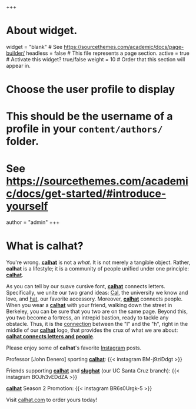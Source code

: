 +++
# About widget.
widget = "blank"  # See https://sourcethemes.com/academic/docs/page-builder/
headless = false  # This file represents a page section.
active = true  # Activate this widget? true/false
weight = 10  # Order that this section will appear in.

# Choose the user profile to display
# This should be the username of a profile in your `content/authors/` folder.
# See https://sourcethemes.com/academic/docs/get-started/#introduce-yourself
author = "admin"
+++

# What is calhat?

You're wrong. [**calhat**](http://calhat.com) is not a *what*. It is not merely a tangible object. Rather, **calhat** is a lifestyle; it is a community of people unified under one principle: [**calhat**](http://calhat.com).

As you can tell by our suave cursive font, [**calhat**](http://calhat.com) connects letters. Specifically, we unite our two grand ideas: [Cal](https://www.berkeley.edu), the university we know and love, and [hat](https://en.wikipedia.org/wiki/Hat), our favorite accessory. Moreover, [**calhat**](http://calhat.com) connects people. When you wear a [**calhat**](http://calhat.com) with your friend, walking down the street in Berkeley, you can be sure that you two are on the same page. Beyond this, you two become a fortress, an intrepid bastion, ready to tackle any obstacle. Thus, it is the [connection](https://www.dictionary.com/browse/connection) between the "l" and the "h", right in the middle of our [**calhat**](http://calhat.com) logo, that provides the crux of what we are about: [**calhat connects letters and people**](https://www.instagram.com/officialcalhat).

Please enjoy some of **calhat**'s favorite [Instagram](https://www.instagram.com/officialcalhat) posts.

Professor [John Denero] sporting [**calhat**](http://calhat.com):
{{< instagram BM-j9ziDdgt >}}

Friends supporting [**calhat**](https://www.instagram.com/officialcalhat) and [**slughat**](https://www.instagram.com/slughat/) (our UC Santa Cruz branch):
{{< instagram BOJh3vEDdZA >}}

[**calhat**](http://calhat.com) Season 2 Promotion:
{{< instagram BR6s0Urgk-5 >}}

Visit [calhat.com](http://calhat.com) to order yours today!

